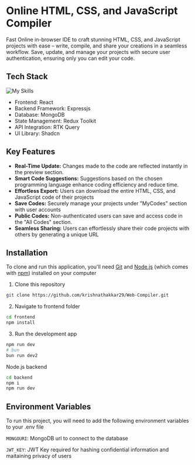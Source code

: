 
# Online HTML, CSS, and JavaScript Compiler

Fast Online in-browser IDE to craft stunning HTML, CSS, and JavaScript projects with ease – write, compile, and share your creations in a seamless workflow. Save, update, and manage your projects with secure user authentication, ensuring only you can edit your code.


## Tech Stack
![My Skills](https://skillicons.dev/icons?i=react,ts,tailwind,mongodb,nodejs,express)

- Frontend: React
- Backend Framework: Expressjs
- Database: MongoDB
- State Management: Redux Toolkit
- API Integration: RTK Query
- UI Library: Shadcn

## Key Features
- **Real-Time Update:** Changes made to the code are reflected instantly in the preview section.
- **Smart Code Suggestions:** Suggestions based on the chosen programming language enhance coding efficiency and reduce time.
- **Effortless Export:** Users can download the entire HTML, CSS, and JavaScript code of their projects
-  **Save Codes:** Securely manage your projects under "MyCodes" section with user accounts
- **Public Codes:** Non-authenticated users can save and access code in the "All Codes" section.
- **Seamless Sharing:**  Users can effortlessly share their code projects with others by generating a unique URL



## Installation

To clone and run this application, you'll need [Git](https://git-scm.com/) and [Node.js](https://nodejs.org/en) (which comes with [npm](https://www.npmjs.com/)) installed on your computer 

1. Clone this repository
```bash
git clone https://github.com/krishnathakkar29/Web-Compiler.git
```
2. Navigate to frontend folder
```bash
cd frontend
npm install
```
3. Run the development app
```bash
npm run dev
# bun
bun run dev2
```

Node.js backend
```bash
cd backend
npm i 
npm run dev
```



    
## Environment Variables

To run this project, you will need to add the following environment variables to your .env file

`MONGOURI`: MongoDB url to connect to the database

`JWT_KEY`: JWT Key required for hashing confidential information and maitaining privacy of users

